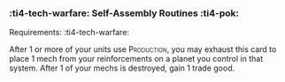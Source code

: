 ### :ti4-tech-warfare: **Self-Assembly Routines** :ti4-pok:

Requirements: :ti4-tech-warfare:

After 1 or more of your units use <span style="font-variant:small-caps;">Production</span>, you may exhaust this card to place 1 mech from your reinforcements on a planet you control in that system.
After 1 of your mechs is destroyed, gain 1 trade good.
